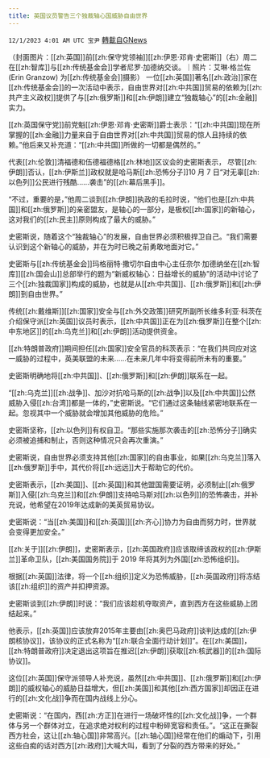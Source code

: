 ```yaml
---
title: 英国议员警告三个独裁轴心国威胁自由世界
---
```

`12/1/2023 4:01 AM UTC 宝尹` [轉載自GNews](https://gnews.org/articles/2057550)

（封面图片：[[zh:英国]]前[[zh:保守党领袖]][[zh:伊恩·邓肯·史密斯]]（右）周二在[[zh:智库]]与[[zh:传统基金会]]学者尼罗·加德纳交谈。｜照片：艾琳·格兰佐 (Erin Granzow) 为[[zh:传统基金会]]摄影）
一位[[zh:英国]]著名[[zh:政治]]家在[[zh:传统基金会]]的一次活动中表示，自由世界对[[zh:中共国]]贸易的依赖为[[zh:共产主义政权]]提供了与[[zh:俄罗斯]]和[[zh:伊朗]]建立“独裁轴心”的[[zh:金融]]实力。  

[[zh:英国保守党]]前党魁[[zh:伊恩·邓肯·史密斯]]爵士表示：“[[zh:中共国]]现在所掌握的[[zh:金融]]力量来自于自由世界对[[zh:中共国]]贸易的惊人且持续的依赖。”他后来又补充道：“[[zh:中共国]]所做的一切都是偶然的。” 

代表[[zh:伦敦]]清福德和伍德福德格[[zh:林地]]区议会的史密斯表示， 尽管[[zh:伊朗]]否认，[[zh:伊斯兰]]政权就是哈马斯[[zh:恐怖分子]]10 月 7 日“对无辜[[zh:以色列]]公民进行残酷……袭击”的[[zh:幕后黑手]]。

“不过，重要的是，”他周二谈到[[zh:伊朗]]执政的毛拉时说，“他们也是[[zh:中共国]]和[[zh:俄罗斯]]的亲密盟友，是轴心的一部分，是极权[[zh:国家]]的新轴心，这对我们的[[zh:民主]]原则构成了最大的威胁。” 

史密斯说，随着这个“独裁轴心”的发展，自由世界必须积极捍卫自己。“我们需要认识到这个新轴心的威胁，并在为时已晚之前勇敢地面对它。” 

史密斯与[[zh:传统基金会]]玛格丽特·撒切尔自由中心主任奈尔·加德纳坐在[[zh:智库]][[zh:国会山]]总部举行的题为“新威权轴心：日益增长的威胁”的活动中讨论了三个[[zh:独裁国家]]构成的威胁，也就是从[[zh:中共国]]、[[zh:俄罗斯]]和[[zh:伊朗]]到自由世界。” 

传统[[zh:戴维斯]][[zh:国家]]安全与[[zh:外交政策]]研究所副所长维多利亚·科茨在介绍保守派[[zh:英国]]议员时表示，[[zh:中共国]]正在为[[zh:俄罗斯]]在整个[[zh:中东地区]]的[[zh:乌克兰]]和[[zh:伊朗]]活动提供资金。 

[[zh:特朗普政府]]期间担任[[zh:国家]]安全官员的科茨表示：“在我们共同应对这一威胁的过程中，英美联盟的未来……在未来几年中将变得前所未有的重要。”

史密斯明确地将[[zh:中共国]]、[[zh:俄罗斯]]和[[zh:伊朗]]联系在一起。 

“[[zh:乌克兰]][[zh:战争]]、加沙对抗哈马斯的[[zh:战争]]以及[[zh:中共国]]公然威胁入侵[[zh:台湾]]都是一体的，”史密斯说。“它们通过这条轴线紧密地联系在一起。忽视其中一个威胁就会增加其他威胁的危险。” 

史密斯坚称，[[zh:以色列]]有权自卫。“那些实施那次袭击的[[zh:恐怖分子]]确实必须被追捕和制止，否则这种情况只会再次重演。”

史密斯说，自由世界必须支持其他[[zh:国家]]的自由事业，如果[[zh:乌克兰]]落入[[zh:俄罗斯]]手中，其代价将[[zh:远远]]大于帮助它的代价。 

史密斯表示，[[zh:美国]]、[[zh:英国]]和其他盟国需要证明，必须制止[[zh:俄罗斯]]入侵[[zh:乌克兰]]和[[zh:伊朗]]支持哈马斯对[[zh:以色列]]的恐怖袭击，并补充说，他希望在2019年达成新的美英贸易协议。

史密斯说：“当[[zh:美国]]和[[zh:英国]][[zh:齐心]]协力为自由而努力时，世界就会变得更加安全。”  

[[zh:关于]][[zh:伊朗]]，史密斯表示，[[zh:英国政府]]应该取缔该政权的[[zh:伊斯兰]]革命卫队，[[zh:美国国务院]]于 2019 年将其列为外国[[zh:恐怖组织]]。

根据[[zh:英国]]法律，将一个[[zh:组织]]定义为恐怖威胁，[[zh:英国政府]]将冻结该[[zh:组织]]的资产并扣押资源。  

史密斯谈到[[zh:伊朗]]时说：“我们应该趁机夺取资产，直到西方在这些威胁上团结起来。”  

他表示，[[zh:英国]]应该放弃2015年主要由[[zh:奥巴马政府]]谈判达成的[[zh:伊朗核协议]]，该协议的正式名称为“[[zh:联合全面行动计划]]”。在[[zh:美国]]，[[zh:特朗普政府]]决定退出这项旨在推迟[[zh:伊朗]]获取[[zh:核武器]]的[[zh:国际协议]]。

这位[[zh:英国]]保守派领导人补充说，虽然[[zh:中共国]]、[[zh:俄罗斯]]和[[zh:伊朗]]的威权轴心的威胁日益增大，但[[zh:美国]]和其他[[zh:西方国家]]却因正在进行的[[zh:文化战]]争而在国内战线上分心。 

史密斯说：“在国内，西[[zh:方正]]在进行一场破坏性的[[zh:文化战]]争，一个群体与另一个群体对立，在追求绝对权利的过程中粉碎宽容和责任。”。“这正在撕裂西方社会，这让[[zh:轴心国]]非常高兴。[[zh:轴心国]]经常在他们的煽动下，引用这些白痴的话对西方[[zh:政府]]大喊大叫，看到了分裂的西方带来的好处。”

